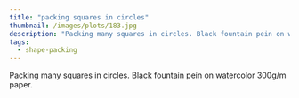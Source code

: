 ```yaml
---
title: "packing squares in circles"
thumbnail: /images/plots/183.jpg
description: "Packing many squares in circles. Black fountain pein on watercolor 300g/m paper."
tags:
  - shape-packing
---
```


Packing many squares in circles. Black fountain pein on watercolor 300g/m paper.
